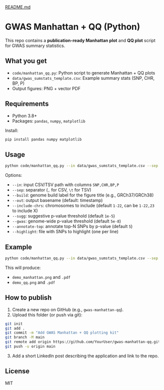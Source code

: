 [README.md](https://github.com/user-attachments/files/22732414/README.md)
# GWAS Manhattan + QQ (Python)

This repo contains a **publication-ready Manhattan plot** and **QQ plot** script for GWAS summary statistics.

## What you get
- `code/manhattan_qq.py`: Python script to generate Manhattan + QQ plots
- `data/gwas_sumstats_template.csv`: Example summary stats (SNP, CHR, BP, P)
- Output figures: PNG + vector PDF

## Requirements
- Python 3.8+
- Packages: `pandas`, `numpy`, `matplotlib`

Install:
```bash
pip install pandas numpy matplotlib
```

## Usage
```bash
python code/manhattan_qq.py --in data/gwas_sumstats_template.csv --sep , --build GRCh38 --out out
```

Options:
- `--in`: input CSV/TSV path with columns `SNP,CHR,BP,P`
- `--sep`: separator (`,` for CSV, `\t` for TSV)
- `--build`: genome build label for the figure title (e.g., GRCh37/GRCh38)
- `--out`: output basename (default: timestamp)
- `--include-chrs`: chromosomes to include (default `1-22`, can be `1-22,23` to include X)
- `--sugg`: suggestive p-value threshold (default `1e-5`)
- `--gwas`: genome-wide p-value threshold (default `5e-8`)
- `--annotate-top`: annotate top-N SNPs by p-value (default `5`)
- `--highlight`: file with SNPs to highlight (one per line)

## Example
```bash
python code/manhattan_qq.py --in data/gwas_sumstats_template.csv --sep , --build GRCh38 --out demo
```

This will produce:
- `demo_manhattan.png` and `.pdf`
- `demo_qq.png` and `.pdf`

## How to publish
1. Create a new repo on GitHub (e.g., `gwas-manhattan-qq`).
2. Upload this folder (or push via git):
```bash
git init
git add .
git commit -m "Add GWAS Manhattan + QQ plotting kit"
git branch -M main
git remote add origin https://github.com/YourUser/gwas-manhattan-qq.git
git push -u origin main
```
3. Add a short LinkedIn post describing the application and link to the repo.

## License
MIT
